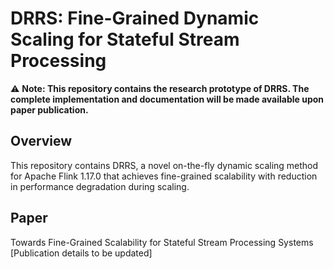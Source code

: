 # DRRS: Fine-Grained Dynamic Scaling for Stateful Stream Processing

⚠️ **Note: This repository contains the research prototype of DRRS. The complete implementation and documentation will be made available upon paper publication.**

## Overview
This repository contains DRRS, a novel on-the-fly dynamic scaling method for Apache Flink 1.17.0 that achieves fine-grained scalability with reduction in performance degradation during scaling.

## Paper
Towards Fine-Grained Scalability for Stateful Stream Processing Systems
[Publication details to be updated]

